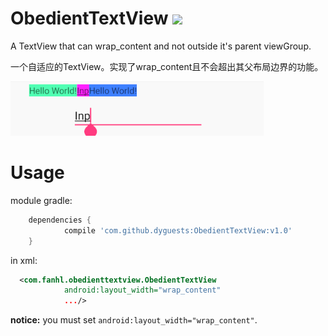 # ObedientTextView [![](https://jitpack.io/v/dyguests/ObedientTextView.svg)](https://jitpack.io/#dyguests/ObedientTextView)

A TextView that can wrap_content and not outside it's parent viewGroup.

一个自适应的TextView。实现了wrap_content且不会超出其父布局边界的功能。

![gsample](/graphics/cap.gif)

# Usage

module gradle:

```groovy
	dependencies {
	        compile 'com.github.dyguests:ObedientTextView:v1.0'
	}
```

in xml:

```xml
  <com.fanhl.obedienttextview.ObedientTextView
            android:layout_width="wrap_content"
            .../>
```

**notice:** you must set `android:layout_width="wrap_content"`.

